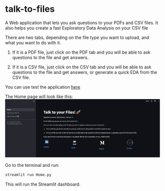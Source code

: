 # talk-to-files
A Web application that lets you ask questions to your PDFs and CSV files. It also helps you create a fast Exploratory Data Analysis on your CSV file


There are two tabs, depending on the file type you want to upload, and what you want to do with it.

1. If it is a PDF file, just click on the PDF tab and you will be able to ask questions to the file and get answers.

2. If it is a CSV file, just click on the CSV tab and you will be able to ask questions to the file and get answers, or generate a quick EDA from the CSV file.

You can use test the application [here](https://talk-to-your-files-sca.streamlit.app/)

The Home page will look like this:
![Home](https://github.com/Sebasc322/talk-to-files/blob/main/Home.jpg)


Go to the terminal and run:
```python 
streamlit run Home.py
```

This will run the Streamlit dashboard.
